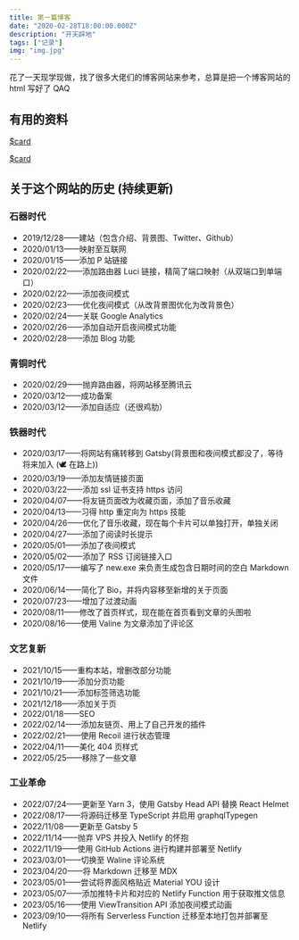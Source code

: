 ```yaml
---
title: 第一篇博客
date: "2020-02-28T18:00:00.000Z"
description: "开天辟地"
tags: ["记录"]
img: "img.jpg"
---
```


花了一天现学现做，找了很多大佬们的博客网站来参考，总算是把一个博客网站的 html 写好了 QAQ

## 有用的资料

[$card](https://edward40.com/posts/a-guide-to-building-a-personal-website-with-gatsby/)

[$card](https://www.gatsbyjs.com/docs/tutorial/)

## 关于这个网站的历史 (持续更新)

### 石器时代

- 2019/12/28——建站（包含介绍、背景图、Twitter、Github）
- 2020/01/13——映射至互联网
- 2020/01/15——添加 P 站链接
- 2020/02/22——添加路由器 Luci 链接，精简了端口映射（从双端口到单端口）
- 2020/02/22——添加夜间模式
- 2020/02/23——优化夜间模式（从改背景图优化为改背景色）
- 2020/02/24——关联 Google Analytics
- 2020/02/26——添加自动开启夜间模式功能
- 2020/02/28——添加 Blog 功能

### 青铜时代

- 2020/02/29——抛弃路由器，将网站移至腾讯云
- 2020/03/12——成功备案
- 2020/03/12——添加自适应（还很鸡肋）

### 铁器时代

- 2020/03/17——将网站有痛转移到 Gatsby(背景图和夜间模式都没了，等待将来加入 (🕊 在路上))
- 2020/03/19——添加友情链接页面
- 2020/03/22——添加 ssl 证书支持 https 访问
- 2020/04/07——将友链页面改为收藏页面，添加了音乐收藏
- 2020/04/13——习得 http 重定向为 https 技能
- 2020/04/26——优化了音乐收藏，现在每个卡片可以单独打开，单独关闭
- 2020/04/27——添加了阅读时长提示
- 2020/05/01——添加了夜间模式
- 2020/05/02——添加了 RSS 订阅链接入口
- 2020/05/17——编写了 new.exe 来负责生成包含日期时间的空白 Markdown 文件
- 2020/06/14——简化了 Bio，并将内容移至新增的关于页面
- 2020/07/23——增加了过渡动画
- 2020/08/11——修改了首页样式，现在能在首页看到文章的头图啦
- 2020/08/16——使用 Valine 为文章添加了评论区

### 文艺复新

- 2021/10/15——重构本站，增删改部分功能
- 2021/10/19——添加分页功能
- 2021/10/21——添加标签筛选功能
- 2021/12/18——添加关于页
- 2022/01/18——SEO
- 2022/02/14——添加友链页、用上了自己开发的插件
- 2022/02/21——使用 Recoil 进行状态管理
- 2022/04/11——美化 404 页样式
- 2022/05/25——移除了一些文章

### 工业革命

- 2022/07/24——更新至 Yarn 3，使用 Gatsby Head API 替换 React Helmet
- 2022/08/17——将源码迁移至 TypeScript 并启用 graphqlTypegen
- 2022/11/08——更新至 Gatsby 5
- 2022/11/14——抛弃 VPS 并投入 Netlify 的怀抱
- 2022/11/19——使用 GitHub Actions 进行构建并部署至 Netlify
- 2023/03/01——切换至 Waline 评论系统
- 2023/04/20——将 Markdown 迁移至 MDX
- 2023/05/01——尝试将界面风格贴近 Material YOU 设计
- 2023/05/07——添加推特卡片和对应的 Netlify Function 用于获取推文信息
- 2023/05/16——使用 ViewTransition API 添加夜间模式动画
- 2023/09/10——将所有 Serverless Function 迁移至本地打包并部署至 Netlify
